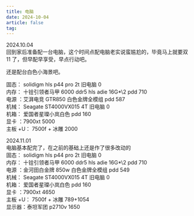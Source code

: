 ```yaml
---
title: 电脑
date: 2024-10-04
article: false
tag:
---
```


2024.10.04  
回到家后准备配一台电脑，这个时间点配电脑老实说蛮尴尬的，毕竟马上就要双 11 了，但早配早享受，早点行动吧。

还是配台白色小海景吧。

固态： solidigm hls p44 pro 2t 旧电脑 0  
内存： 十铨引领者马甲 6000 ddr5 hls adie 16G*\2 pdd 710  
电源 ：艾湃电竞 GTR850 白色金牌全模组 pdd 587  
机械： Seagate ST4000VX015 4T 旧电脑 0  
机箱： 爱国者星璨小岚白色 pdd 160  
显卡 ：7900xt 5000  
主板 +U： 7500f + 冰雕 2000

2024.11.01  
电脑基本配完了，在之前的基础上还是作了很多改动的  
固态： solidigm hls p44 pro 2t 旧电脑 0  
内存： 十铨引领者马甲 6000 ddr5 hls adie 16G*\2 pdd 710  
电源 ：金河田白金牌 850w 白色金牌全模组 pdd 549  
机械： Seagate ST4000VX015 4T 旧电脑 0  
机箱： 爱国者星璨小岚白色 pdd 160  
显卡 ：7900xt 4650  
主板 +U： 7500f + 冰雕 789+1054  
显示器：泰坦军团 p2710v 1650
